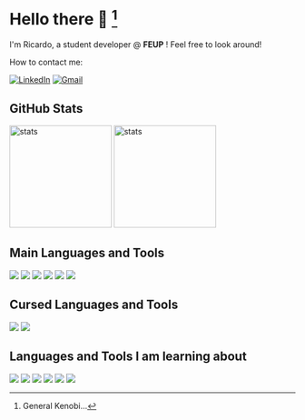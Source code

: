 # Hello there 👋 [^1]

I'm Ricardo, a student developer @ **FEUP** ! Feel free to look around!

How to contact me:

[![LinkedIn](https://img.shields.io/badge/LinkedIn-0077B5?style=for-the-badge&logo=linkedin&logoColor=white)](https://www.google.com)
[![Gmail](https://img.shields.io/badge/Gmail-D14836?style=for-the-badge&logo=gmail&logoColor=white)](mailto:rfo20112004@gmail.com)

## GitHub Stats

<img height=180 src="https://github-readme-stats.vercel.app/api/top-langs/?username=odracir04&theme=react&show_icons=true&hide_border=false&layout=compact" alt="stats"> <img height=180 src="https://github-readme-stats.vercel.app/api?username=odracir04&theme=react&show_icons=true&hide_border=false&count_private=true" alt="stats">

## Main Languages and Tools

![](https://img.shields.io/badge/VSCode-0078D4?style=for-the-badge&logo=visual%20studio%20code&logoColor=white)
![](https://img.shields.io/badge/Arch_Linux-1793D1?style=for-the-badge&logo=arch-linux&logoColor=white)
![](https://img.shields.io/badge/GIT-E44C30?style=for-the-badge&logo=git&logoColor=white)
![](https://img.shields.io/badge/C-00599C?style=for-the-badge&logo=c&logoColor=white)
![](https://img.shields.io/badge/C%2B%2B-00599C?style=for-the-badge&logo=c%2B%2B&logoColor=white)
![](https://img.shields.io/badge/Python-FFD43B?style=for-the-badge&logo=python&logoColor=blue)

## Cursed Languages and Tools
![](https://img.shields.io/badge/gradle-02303A?style=for-the-badge&logo=gradle&logoColor=white)
![](https://img.shields.io/badge/CLion-000000?style=for-the-badge&logo=clion&logoColor=white)

## Languages and Tools I am learning about
![](https://img.shields.io/badge/Dart-0175C2?style=for-the-badge&logo=dart&logoColor=white)
![](https://img.shields.io/badge/Flutter-02569B?style=for-the-badge&logo=flutter&logoColor=white)
![](https://img.shields.io/badge/HTML5-E34F26?style=for-the-badge&logo=html5&logoColor=white)
![](https://img.shields.io/badge/CSS3-1572B6?style=for-the-badge&logo=css3&logoColor=white)
![](https://img.shields.io/badge/PHP-777BB4?style=for-the-badge&logo=php&logoColor=white)
![](https://img.shields.io/badge/JavaScript-323330?style=for-the-badge&logo=javascript&logoColor=F7DF1E)



[^1]: General Kenobi...
